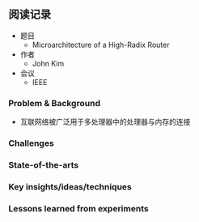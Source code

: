 ## 阅读记录

- 题目
  - Microarchitecture of a High-Radix Router
- 作者
  - John Kim
- 会议
  - IEEE

### Problem & Background

- 互联网络被广泛用于多处理器中的处理器与内存的连接


### Challenges



### State-of-the-arts



### Key insights/ideas/techniques



### Lessons learned from experiments

